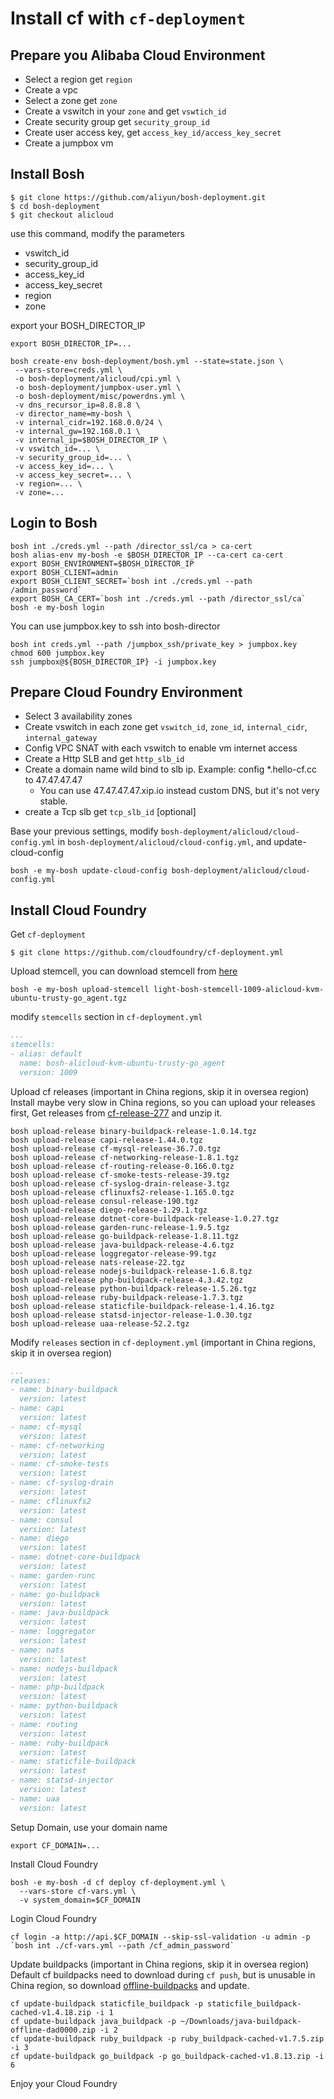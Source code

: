 # Install cf with `cf-deployment`

## Prepare you Alibaba Cloud Environment

- Select a region get `region`
- Create a vpc
- Select a zone get `zone`
- Create a vswitch in your `zone` and get `vswtich_id`
- Create security group get `security_group_id`
- Create user access key, get `access_key_id/access_key_secret`
- Create a jumpbox vm

## Install Bosh

```
$ git clone https://github.com/aliyun/bosh-deployment.git
$ cd bosh-deployment
$ git checkout alicloud
```

use this command, modify the parameters

- vswitch_id
- security_group_id
- access_key_id
- access_key_secret
- region
- zone


export your BOSH_DIRECTOR_IP

```
export BOSH_DIRECTOR_IP=...
```

```
bosh create-env bosh-deployment/bosh.yml --state=state.json \
 --vars-store=creds.yml \
 -o bosh-deployment/alicloud/cpi.yml \
 -o bosh-deployment/jumpbox-user.yml \
 -o bosh-deployment/misc/powerdns.yml \
 -v dns_recursor_ip=8.8.8.8 \
 -v director_name=my-bosh \
 -v internal_cidr=192.168.0.0/24 \
 -v internal_gw=192.168.0.1 \
 -v internal_ip=$BOSH_DIRECTOR_IP \
 -v vswitch_id=... \
 -v security_group_id=... \
 -v access_key_id=... \
 -v access_key_secret=... \
 -v region=... \
 -v zone=...
```

## Login to Bosh


```
bosh int ./creds.yml --path /director_ssl/ca > ca-cert
bosh alias-env my-bosh -e $BOSH_DIRECTOR_IP --ca-cert ca-cert
export BOSH_ENVIRONMENT=$BOSH_DIRECTOR_IP
export BOSH_CLIENT=admin
export BOSH_CLIENT_SECRET=`bosh int ./creds.yml --path /admin_password`
export BOSH_CA_CERT=`bosh int ./creds.yml --path /director_ssl/ca`
bosh -e my-bosh login
```

You can use jumpbox.key to ssh into bosh-director

```
bosh int creds.yml --path /jumpbox_ssh/private_key > jumpbox.key
chmod 600 jumpbox.key
ssh jumpbox@${BOSH_DIRECTOR_IP} -i jumpbox.key
```

## Prepare Cloud Foundry Environment

- Select 3 availability zones
- Create vswitch in each zone get `vswitch_id`, `zone_id`, `internal_cidr`, `internal_gateway`
- Config VPC SNAT with each vswitch to enable vm internet access
- Create a Http SLB and get `http_slb_id`
- Create a domain name wild bind to slb ip. Example: config *.hello-cf.cc to 47.47.47.47
    - You can use 47.47.47.47.xip.io instead custom DNS, but it's not very stable.
- create a Tcp slb get `tcp_slb_id` [optional]


Base your previous settings, modify `bosh-deployment/alicloud/cloud-config.yml` in `bosh-deployment/alicloud/cloud-config.yml`, and update-cloud-config

```
bosh -e my-bosh update-cloud-config bosh-deployment/alicloud/cloud-config.yml
```

## Install Cloud Foundry

Get `cf-deployment`

```
$ git clone https://github.com/cloudfoundry/cf-deployment.yml
```

Upload stemcell, you can download stemcell from [here](http://bosh-alicloud.oss-cn-hangzhou.aliyuncs.com/light-bosh-stemcell-1009-alicloud-kvm-ubuntu-trusty-go_agent.tgz)

```
bosh -e my-bosh upload-stemcell light-bosh-stemcell-1009-alicloud-kvm-ubuntu-trusty-go_agent.tgz
```

modify `stemcells` section in `cf-deployment.yml`

```yaml
...
stemcells:
- alias: default
  name: bosh-alicloud-kvm-ubuntu-trusty-go_agent
  version: 1009
```

Upload cf releases (important in China regions, skip it in oversea region)
Install maybe very slow in China regions, so you can upload your releases first,
Get releases from [cf-release-277](http://bosh-alicloud.oss-cn-hangzhou.aliyuncs.com/cf-release-278.zip) and unzip it.


```
bosh upload-release binary-buildpack-release-1.0.14.tgz
bosh upload-release capi-release-1.44.0.tgz
bosh upload-release cf-mysql-release-36.7.0.tgz
bosh upload-release cf-networking-release-1.8.1.tgz
bosh upload-release cf-routing-release-0.166.0.tgz
bosh upload-release cf-smoke-tests-release-39.tgz
bosh upload-release cf-syslog-drain-release-3.tgz
bosh upload-release cflinuxfs2-release-1.165.0.tgz
bosh upload-release consul-release-190.tgz
bosh upload-release diego-release-1.29.1.tgz
bosh upload-release dotnet-core-buildpack-release-1.0.27.tgz
bosh upload-release garden-runc-release-1.9.5.tgz
bosh upload-release go-buildpack-release-1.8.11.tgz
bosh upload-release java-buildpack-release-4.6.tgz
bosh upload-release loggregator-release-99.tgz
bosh upload-release nats-release-22.tgz
bosh upload-release nodejs-buildpack-release-1.6.8.tgz
bosh upload-release php-buildpack-release-4.3.42.tgz
bosh upload-release python-buildpack-release-1.5.26.tgz
bosh upload-release ruby-buildpack-release-1.7.3.tgz
bosh upload-release staticfile-buildpack-release-1.4.16.tgz
bosh upload-release statsd-injector-release-1.0.30.tgz
bosh upload-release uaa-release-52.2.tgz
```

Modify `releases` section in `cf-deployment.yml` (important in China regions, skip it in oversea region)

```yaml
...
releases:
- name: binary-buildpack
  version: latest
- name: capi
  version: latest
- name: cf-mysql
  version: latest
- name: cf-networking
  version: latest
- name: cf-smoke-tests
  version: latest
- name: cf-syslog-drain
  version: latest
- name: cflinuxfs2
  version: latest
- name: consul
  version: latest
- name: diego
  version: latest
- name: dotnet-core-buildpack
  version: latest
- name: garden-runc
  version: latest
- name: go-buildpack
  version: latest
- name: java-buildpack
  version: latest
- name: loggregator
  version: latest
- name: nats
  version: latest
- name: nodejs-buildpack
  version: latest
- name: php-buildpack
  version: latest
- name: python-buildpack
  version: latest
- name: routing
  version: latest
- name: ruby-buildpack
  version: latest
- name: staticfile-buildpack
  version: latest
- name: statsd-injector
  version: latest
- name: uaa
  version: latest
```

Setup Domain, use your domain name

```
export CF_DOMAIN=...
```

Install Cloud Foundry

```
bosh -e my-bosh -d cf deploy cf-deployment.yml \
  --vars-store cf-vars.yml \
  -v system_domain=$CF_DOMAIN
```

Login Cloud Foundry

```
cf login -a http://api.$CF_DOMAIN --skip-ssl-validation -u admin -p `bosh int ./cf-vars.yml --path /cf_admin_password`
```

Update buildpacks (important in China regions, skip it in oversea region)
Default cf buildpacks need to download during `cf push`, but is unusable in China region, so download [offline-buildpacks](http://bosh-alicloud.oss-cn-hangzhou.aliyuncs.com/cf-offline-buildpacks_20171107) and update.

```
cf update-buildpack staticfile_buildpack -p staticfile_buildpack-cached-v1.4.18.zip -i 1
cf update-buildpack java_buildpack -p ~/Downloads/java-buildpack-offline-dad0000.zip -i 2
cf update-buildpack ruby_buildpack -p ruby_buildpack-cached-v1.7.5.zip -i 3
cf update-buildpack go_buildpack -p go_buildpack-cached-v1.8.13.zip -i 6
```

Enjoy your Cloud Foundry